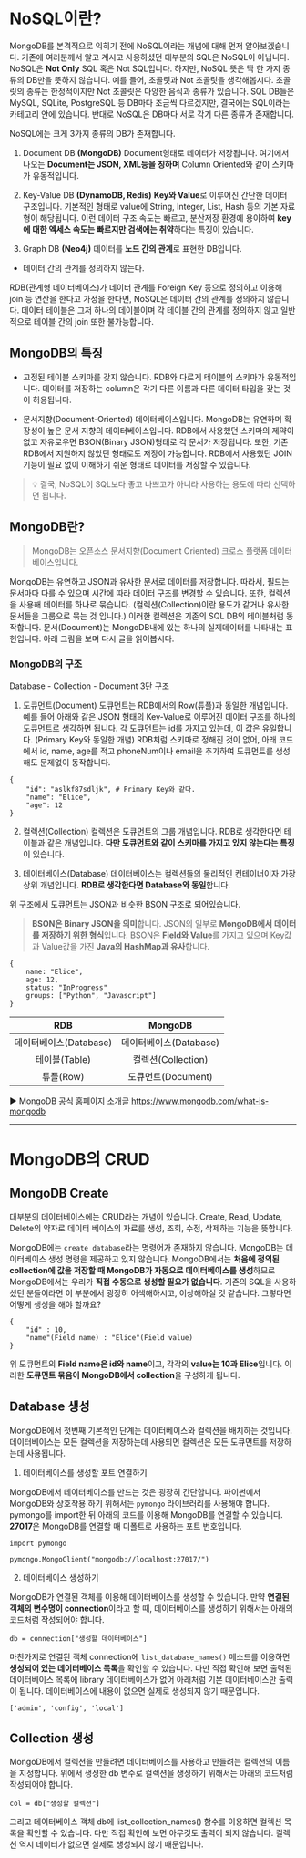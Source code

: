 # NoSQL이란?

MongoDB를 본격적으로 익히기 전에 NoSQL이라는 개념에 대해 먼저 알아보겠습니다. 기존에 여러분께서 알고 계시고 사용하셨던 대부분의 SQL은 NoSQL이 아닙니다. NoSQL은 **Not Only** SQL 혹은 Not SQL입니다. 하지만, NoSQL 뜻은 딱 한 가지 종류의 DB만을 뜻하지 않습니다. 예를 들어, 초콜릿과 Not 초콜릿을 생각해봅시다. 초콜릿의 종류는 한정적이지만 Not 초콜릿은 다양한 음식과 종류가 있습니다. SQL DB들은 MySQL, SQLite, PostgreSQL 등 DB마다 조금씩 다르겠지만, 결국에는 SQL이라는 카테고리 안에 있습니다. 반대로 NoSQL은 DB마다 서로 각기 다른 종류가 존재합니다.

NoSQL에는 크게 3가지 종류의 DB가 존재합니다.

1. Document DB **(MongoDB)**
Document형태로 데이터가 저장됩니다. 여기에서 나오는 **Document는 JSON, XML등을 칭하며** Column Oriented와 같이 스키마가 유동적입니다.

2. Key-Value DB **(DynamoDB, Redis)**
**Key와 Value**로 이루어진 간단한 데이터 구조입니다. 기본적인 형태로 value에 String, Integer, List, Hash 등의 가본 자료형이 해당됩니다. 이런 데이터 구조 속도는 빠르고, 분산저장 환경에 용이하여 **key에 대한 엑세스 속도는 빠르지만 검색에는 취약**하다는 특징이 있습니다.

3. Graph DB **(Neo4j)**
데이터를 **노드 간의 관계**로 표현한 DB입니다.

* 데이터 간의 관계를 정의하지 않는다.

RDB(관계형 데이터베이스)가 데이터 관계를 Foreign Key 등으로 정의하고 이용해 join 등 연산을 한다고 가정을 한다면, NoSQL은 데이터 간의 관계를 정의하지 않습니다. 데이터 테이블은 그저 하나의 데이블이며 각 테이블 간의 관계를 정의하지 않고 일반적으로 테이블 간의 join 또한 불가능합니다.

## MongoDB의 특징

- 고정된 테이블 스키마를 갖지 않습니다.
RDB와 다르게 테이블의 스키마가 유동적입니다. 데이터를 저장하는 column은 각기 다른 이름과 다른 데이터 타입을 갖는 것이 허용됩니다.

- 문서지향(Document-Oriented) 데이터베이스입니다.
MongoDB는 유연하며 확장성이 높은 문서 지향의 데이터베이스입니다. RDB에서 사용했던 스키마의 제약이 없고 자유로우면 BSON(Binary JSON)형태로 각 문서가 저장됩니다. 또한, 기존 RDB에서 지원하지 않았던 형태로도 저장이 가능합니다. RDB에서 사용했던 JOIN 기능이 필요 없이 이해하기 쉬운 형태로 데이터를 저장할 수 있습니다.

> 💡 결국, NoSQL이 SQL보다 좋고 나쁘고가 아니라 사용하는 용도에 따라 선택하면 됩니다.


## MongoDB란?

> MongoDB는 오픈소스 문서지향(Document Oriented) 크로스 플랫폼 데이터베이스입니다.

MongoDB는 유연하고 JSON과 유사한 문서로 데이터를 저장합니다. 따라서, 필드는 문서마다 다를 수 있으며 시간에 따라 데이터 구조를 변경할 수 있습니다. 또한, 컬렉션을 사용해 데이터를 하나로 묶습니다. (컬렉션(Collection)이란 용도가 같거나 유사한 문서들을 그룹으로 묶는 것 입니다.) 이러한 컬렉션은 기존의 SQL DB의 테이블처럼 동작합니다. 문서(Document)는 MongoDB내에 있는 하나의 실제데이터를 나타내는 표현입니다. 아래 그림을 보며 다시 글을 읽어봅시다.

### MongoDB의 구조

Database - Collection - Document 3단 구조


1. 도큐먼트(Document)
도큐먼트는 RDB에서의 Row(튜플)과 동일한 개념입니다. 예를 들어 아래와 같은 JSON 형태의 Key-Value로 이루어진 데이터 구조를 하나의 도큐먼트로 생각하면 됩니다. 각 도큐먼트는 id를 가지고 있는데, 이 값은 유일합니다. (Primary Key와 동일한 개념) RDB처럼 스키마로 정해진 것이 없어, 아래 코드에서 id, name, age를 적고 phoneNum이나 email을 추가하여 도큐먼트를 생성해도 문제없이 동작합니다.
```
{
    "id": "aslkf87sdljk", # Primary Key와 같다.
    "name": "Elice",
    "age": 12
}
```
2. 컬렉션(Collection)
컬렉션은 도큐먼트의 그룹 개념입니다. RDB로 생각한다면 테이블과 같은 개념입니다. **다만 도큐먼트와 같이 스키마를 가지고 있지 않는다는 특징**이 있습니다.

3. 데이터베이스(Database)
데이터베이스는 컬렉션들의 물리적인 컨테이너이자 가장 상위 개념입니다. **RDB로 생각한다면 Database와 동일**합니다.

위 구조에서 도큐먼트는 JSON과 비슷한 BSON 구조로 되어있습니다.

> **BSON은 Binary JSON을 의미**합니다. JSON의 일부로 **MongoDB에서 데이터를 저장하기 위한 형식**입니다. BSON은 **Field와 Value**를 가지고 있으며 Key값과 Value값을 가진 **Java의 HashMap과 유사**합니다.
```
{
    name: "Elice",
    age: 12,
    status: "InProgress"
    groups: ["Python", "Javascript"]
}
```

| RDB | MongoDB |
|:---:|:---:|
| 데이터베이스(Database) | 데이터베이스(Database) | 
| 테이블(Table) | 컬렉션(Collection) | 
| 튜플(Row) | 도큐먼트(Document) | 

▶ MongoDB 공식 홈페이지 소개글 <https://www.mongodb.com/what-is-mongodb>

----
# MongoDB의 CRUD

## MongoDB Create

대부분의 데이터베이스에는 CRUD라는 개념이 있습니다. Create, Read, Update, Delete의 약자로 데이터 베이스의 자료를 생성, 조회, 수정, 삭제하는 기능을 뜻합니다.

MongoDB에는 ```create database```라는 명령어가 존재하지 않습니다. MongoDB는 데이터베이스 생성 명령을 제공하고 있지 않습니다. MongoDB에서는 **처음에 정의된 collection에 값을 저장할 때 MongoDB가 자동으로 데이터베이스를 생성**하므로 MongoDB에서는 우리가 **직접 수동으로 생성할 필요가 없습니다**. 기존의 SQL을 사용하셨던 분들이라면 이 부분에서 굉장히 어색해하시고, 이상해하실 것 같습니다. 그렇다면 어떻게 생성을 해야 할까요?
```
{
    "id" : 10,
    "name"(Field name) : "Elice"(Field value)
}
```


위 도큐먼트의 **Field name은 id와 name**이고, 각각의 **value는 10과 Elice**입니다. 이러한 **도큐먼트 묶음이 MongoDB에서 collection**을 구성하게 됩니다.

## Database 생성

MongoDB에서 첫번째 기본적인 단계는 데이터베이스와 컬렉션을 배치하는 것입니다. 데이터베이스는 모든 컬렉션을 저장하는데 사용되면 컬렉션은 모든 도큐먼트를 저장하는데 사용됩니다.

1. 데이터베이스를 생성할 포트 연결하기

MongoDB에서 데이터베이스를 만드는 것은 굉장히 간단합니다. 파이썬에서 MongoDB와 상호작용 하기 위해서는 ```pymongo``` 라이브러리를 사용해야 합니다. pymongo를 import한 뒤 아래의 코드를 이용해 MongoDB를 연결할 수 있습니다. **27017**은 MongoDB를 연결할 때 디폴트로 사용하는 포트 번호입니다.

```
import pymongo

pymongo.MongoClient("mongodb://localhost:27017/")
```

2. 데이터베이스 생성하기

MongoDB가 연결된 객체를 이용해 데이터베이스를 생성할 수 있습니다. 만약 **연결된 객체의 변수명이 connection**이라고 할 때, 데이터베이스를 생성하기 위해서는 아래의 코드처럼 작성되어야 합니다.

```
db = connection["생성할 데이터베이스"]
```

마찬가지로 연결된 객체 connection에 ```list_database_names()``` 메소드를 이용하면 **생성되어 있는 데이터베이스 목록**을 확인할 수 있습니다. 다만 직접 확인해 보면 출력된 데이터베이스 목록에 library 데이터베이스가 없어 아래처럼 기본 데이터베이스만 출력이 됩니다. 데이터베이스에 내용이 없으면 실제로 생성되지 않기 때문입니다.

```
['admin', 'config', 'local']
```

## Collection 생성

MongoDB에서 컬렉션을 만들려면 데이터베이스를 사용하고 만들려는 컬렉션의 이름을 지정합니다. 위에서 생성한 db 변수로 컬렉션을 생성하기 위해서는 아래의 코드처럼 작성되어야 합니다.

```
col = db["생성할 컬렉션"]
```

그리고 데이터베이스 객체 db에 list_collection_names() 함수를 이용하면 컬렉션 목록을 확인할 수 있습니다. 다만 직접 확인해 보면 아무것도 출력이 되지 않습니다.
컬렉션 역시 데이터가 없으면 실제로 생성되지 않기 때문입니다.


